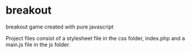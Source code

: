 breakout
========

breakout game created with pure javascript


Project files consist of a stylesheet file in the css folder, index.php and a main.js file in the js folder.
